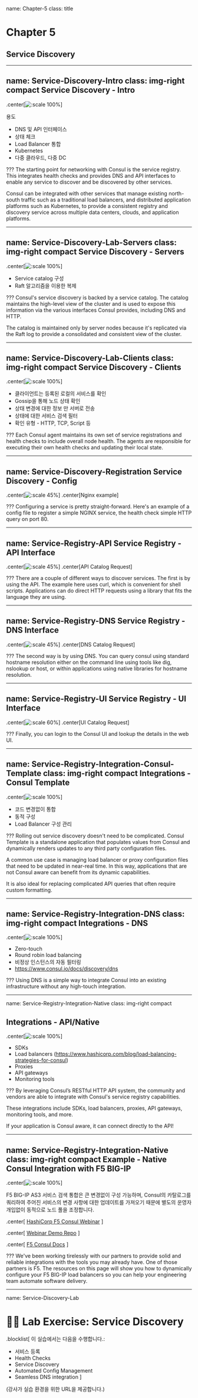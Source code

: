 name: Chapter-5
class: title
# Chapter 5
## Service Discovery

---
name: Service-Discovery-Intro
class: img-right compact
Service Discovery - Intro
-------------------------
.center[![:scale 100%](images/service_registration_catalog.png)]

용도

* DNS 및 API 인터페이스
* 상태 체크
* Load Balancer 통합
* Kubernetes
* 다중 클라우드, 다중 DC

???
The starting point for networking with Consul is the service registry. This integrates health checks and provides DNS and API interfaces to enable any service to discover and be discovered by other services.

Consul can be integrated with other services that manage existing north-south traffic such as a traditional load balancers, and distributed application platforms such as Kubernetes, to provide a consistent registry and discovery service across multiple data centers, clouds, and application platforms.

---
name: Service-Discovery-Lab-Servers
class: img-right compact
Service Discovery - Servers
-------------------------
.center[![:scale 100%](images/consul_dataflow_lan.png)]

* Service catalog 구성
* Raft 알고리즘을 이용한 복제

???
Consul's service discovery is backed by a service catalog. The catalog maintains the high-level view of the cluster and is used to expose this information via the various interfaces Consul provides, including DNS and HTTP.

The catalog is maintained only by server nodes because it's replicated via the Raft log to provide a consolidated and consistent view of the cluster.

---
name: Service-Discovery-Lab-Clients
class: img-right compact
Service Discovery - Clients
-------------------------
.center[![:scale 100%](images/consul_health_checks.png)]

* 클라이언트는 등록된 로컬의 서비스를 확인
* Gossip을 통해 노드 상태 확인
* 상태 변경에 대한 정보 만 서버로 전송
* 상태에 대한 서비스 검색 필터
* 확인 유형 - HTTP, TCP, Script 등

???
Each Consul agent maintains its own set of service registrations and health checks to include overall node health. The agents are responsible for executing their own health checks and updating their local state.


---
name: Service-Discovery-Registration
Service Discovery - Config
-------------------------
.center[![:scale 45%](images/nginx_service_definition.png)]
.center[Nginx example] <br>

???
Configuring a service is pretty straight-forward. Here's an example of a config file to register a simple NGINX service, the health check simple HTTP query on port 80.

---
name: Service-Registry-API
Service Registry - API Interface
-------------------------
.center[![:scale 45%](images/service_registry_api.png)]
.center[API Catalog Request] <br>

???
There are a couple of different ways to discover services. The first is by using the API. The example here uses curl, which is convenient for shell scripts. Applications can do direct HTTP requests using a library that fits the language they are using.

---
name: Service-Registry-DNS
Service Registry - DNS Interface
-------------------------
.center[![:scale 45%](images/service_registry_dns.png)]
.center[DNS Catalog Request] <br>

???
The second way is by using DNS. You can query consul using standard hostname resolution either on the command line using tools like dig, nslookup or host, or within applications using native libraries for hostname resolution.

---
name: Service-Registry-UI
Service Registry - UI Interface
-------------------------
.center[![:scale 60%](images/service_registry_ui.png)]
.center[UI Catalog Request] <br>

???
Finally, you can login to the Consul UI and lookup the details in the web UI.

---
name: Service-Registry-Integration-Consul-Template
class: img-right compact
Integrations - Consul Template
-------------------------
.center[![:scale 100%](images/consul_template_example.png)]

* 코드 변경없이 통합
* 동적 구성
* Load Balancer 구성 관리

???
Rolling out service discovery doesn't need to be complicated. Consul Template is a standalone application that populates values from Consul and dynamically renders updates to any third party configuration files.

A common use case is managing load balancer or proxy configuration files that need to be updated in near-real time. In this way, applications that are not Consul aware can benefit from its dynamic capabilities.

It is also ideal for replacing complicated API queries that often require custom formatting.

---
name: Service-Registry-Integration-DNS
class: img-right compact
Integrations - DNS
-------------------------
.center[![:scale 100%](images/consul_example_dns.png)]

* Zero-touch
* Round robin load balancing
* 비정상 인스턴스의 자동 필터링
* https://www.consul.io/docs/discovery/dns

???
Using DNS is a simple way to integrate Consul into an existing infrastructure without any high-touch integration.

---
name: Service-Registry-Integration-Native
class: img-right compact

Integrations - API/Native
-------------------------
.center[![:scale 100%](images/consul_ecosystem_diagram.png)]

* SDKs
* Load balancers (https://www.hashicorp.com/blog/load-balancing-strategies-for-consul)
* Proxies
* API gateways
* Monitoring tools

???
By leveraging Consul’s RESTful HTTP API system, the community and vendors are able to integrate with Consul's service registry capabilities.

These integrations include SDKs, load balancers, proxies, API gateways, monitoring tools, and more.

If your application is Consul aware, it can connect directly to the API!

---
name: Service-Registry-Integration-Native
class: img-right compact
Example - Native Consul Integration with F5 BIG-IP
-------------------------
.center[![:scale 100%](images/f5_consul_integration.png)]

F5 BIG-IP AS3 서비스 검색 통합은 큰 변경없이 구성 가능하며, Consul의 카탈로그를 쿼리하여 주어진 서비스의 변경 사항에 대한 업데이트를 가져오기 때문에 별도의 운영자 개입없이 동적으로 노드 풀을 조정합니다.

.center[
<a href="https://www.hashicorp.com/resources/zero-touch-application-delivery-with-f5-big-ip-terraform-and-consul" target=_blank>HashiCorp F5 Consul Webinar</a>
]

.center[
<a href="https://github.com/hashicorp/f5-terraform-consul-sd-webinar" target=_blank>Webinar Demo Repo</a>
]

.center[
<a href="https://clouddocs.f5.com/products/extensions/f5-appsvcs-extension/latest/declarations/discovery.html#service-discovery-using-hashicorp-consul" target=_blank>F5 Consul Docs</a>
]

???
We've been working tirelessly with our partners to provide solid and reliable integrations with the tools you may already have. One of those partners is F5. The resources on this page will show you how to dynamically configure your F5 BIG-IP load balancers so you can help your engineering team automate software delivery.

---
name: Service-Discovery-Lab
# 👩‍💻 Lab Exercise: Service Discovery
.blocklist[
이 실습에서는 다음을 수행합니다.:

* 서비스 등록
* Health Checks
* Service Discovery
* Automated Config Management
* Seamless DNS integration
]

(강사가 실습 환경을 위한 URL을 제공합니다.)
